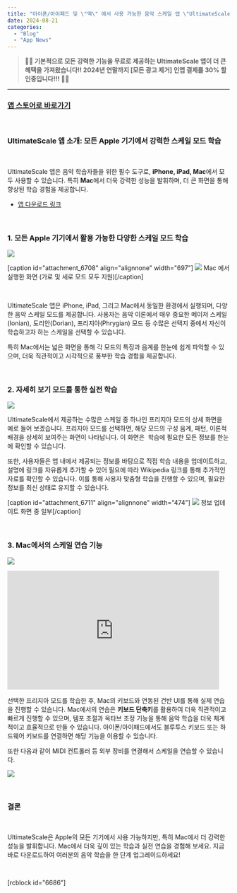 ```yaml
---
title: "아이폰/아이패드 및 \"맥\" 에서 사용 가능한 음악 스케일 앱 \"UltimateScale\" - 스케일 학습 모드 소개"
date: 2024-08-21
categories: 
  - "Blog"
  - "App News"
---
```


> **💸💸 기본적으로 모든 강력한 기능을 무료로 제공하는 UltimateScale 앱이 더 큰 혜택을 가져왔습니다!! 2024년 연말까지 \[모든 광고 제거\] 인앱 결제를 30% 할인중입니다!!! 💸💸**

* * *

### **[앱 스토어로 바로가기](https://apps.apple.com/kr/app/ultimatescale/id1631310626)**

 

### **UltimateScale 앱 소개: 모든 Apple 기기에서 강력한 스케일 모드 학습**

 

UltimateScale 앱은 음악 학습자들을 위한 필수 도구로, **iPhone, iPad, Mac**에서 모두 사용할 수 있습니다. 특히 **Mac**에서 더욱 강력한 성능을 발휘하며, 더 큰 화면을 통해 향상된 학습 경험을 제공합니다.

- [앱 다운로드 링크](https://apps.apple.com/kr/app/ultimatescale/id1631310626)

 

### **1\. 모든 Apple 기기에서 활용 가능한 다양한 스케일 모드 학습**

 ![](/assets/img/wp-content/uploads/2024/08/스크린샷-2024-08-19-오후-8.07.47.jpg)

\[caption id="attachment\_6708" align="alignnone" width="697"\] ![](/assets/img/wp-content/uploads/2024/08/스크린샷-2024-08-19-오후-8.07.44.jpg) Mac 에서 실행한 화면 (가로 및 세로 모드 모두 지원)\[/caption\]

 

UltimateScale 앱은 iPhone, iPad, 그리고 Mac에서 동일한 환경에서 실행되며, 다양한 음악 스케일 모드를 제공합니다. 사용자는 음악 이론에서 매우 중요한 메이저 스케일(Ionian), 도리안(Dorian), 프리지아(Phrygian) 모드 등 수많은 선택지 중에서 자신이 학습하고자 하는 스케일을 선택할 수 있습니다.

특히 Mac에서는 넓은 화면을 통해 각 모드의 특징과 음계를 한눈에 쉽게 파악할 수 있으며, 더욱 직관적이고 시각적으로 풍부한 학습 경험을 제공합니다.

 

### **2\. 자세히 보기 모드를 통한 실전 학습**

 ![](/assets/img/wp-content/uploads/2024/08/스크린샷-2024-08-19-오후-8.08.02.jpg)

UltimateScale에서 제공하는 수많은 스케일 중 하나인 프리지아 모드의 상세 화면을 예로 들어 보겠습니다. 프리지아 모드를 선택하면, 해당 모드의 구성 음계, 패턴, 이론적 배경을 상세히 보여주는 화면이 나타납니다. 이 화면은  학습에 필요한 모든 정보를 한눈에 확인할 수 있습니다.

또한, 사용자들은 앱 내에서 제공되는 정보를 바탕으로 직접 학습 내용을 업데이트하고, 설명에 링크를 자유롭게 추가할 수 있어 필요에 따라 Wikipedia 링크를 통해 추가적인 자료를 확인할 수 있습니다. 이를 통해 사용자 맞춤형 학습을 진행할 수 있으며, 필요한 정보를 최신 상태로 유지할 수 있습니다.

\[caption id="attachment\_6711" align="alignnone" width="474"\] ![](/assets/img/wp-content/uploads/2024/08/스크린샷-2024-08-19-오후-8.08.41.jpg) 정보 업데이트 화면 중 일부\[/caption\]

 

### **3\. Mac에서의 스케일 연습 기능**

 ![](/assets/img/wp-content/uploads/2024/08/ultimate-scale-키보드.jpg)

<iframe width="480" height="269" src="https://giphy.com/embed/eaPnL41jo458kaSUti" frameborder="0" class="giphy-embed" allowfullscreen="allowfullscreen"></iframe>

선택한 프리지아 모드를 학습한 후, Mac의 키보드와 연동된 건반 UI를 통해 실제 연습을 진행할 수 있습니다. Mac에서의 연습은 **키보드 단축키**를 활용하여 더욱 직관적이고 빠르게 진행할 수 있으며, 템포 조절과 옥타브 조정 기능을 통해 음악 학습을 더욱 체계적이고 효율적으로 만들 수 있습니다. 아이폰/아이패드에서도 블루투스 키보드 또는 하드웨어 키보드를 연결하면 해당 기능을 이용할 수 있습니다.

또한 다음과 같이 MIDI 컨트롤러 등 외부 장비를 연결해서 스케일을 연습할 수 있습니다.

 ![](/assets/img/wp-content/uploads/2024/08/IMG_5364-2.jpg)

 

### **결론**

 

UltimateScale은 Apple의 모든 기기에서 사용 가능하지만, 특히 Mac에서 더 강력한 성능을 발휘합니다. Mac에서 더욱 깊이 있는 학습과 실전 연습을 경험해 보세요. 지금 바로 다운로드하여 여러분의 음악 학습을 한 단계 업그레이드하세요!

 

\[rcblock id="6686"\]
